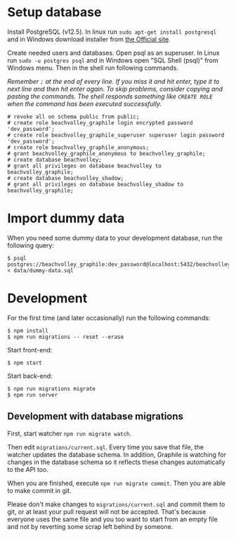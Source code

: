 # Setup database

Install PostgreSQL (v12.5). In linux run `sudo apt-get install postgresql` and
in Windows download installer from
[the Official site](https://www.enterprisedb.com/downloads/postgres-postgresql-downloads).

Create needed users and databases. Open psql as an superuser. In Linux run
`sudo -u postgres psql` and in Windows open "SQL Shell (psql)" from Windows
menu. Then in the shell run following commands.

_Remember `;` at the end of every line. If you miss it and hit enter, type it to
next line and then hit enter again. To skip problems, consider copying and
pasting the commands. The shell responds something like `CREATE ROLE` when the
command has been executed successfully._

    # revoke all on schema public from public;
    # create role beachvolley_graphile login encrypted password 'dev_password';
    # create role beachvolley_graphile_superuser superuser login password 'dev_password';
    # create role beachvolley_graphile_anonymous;
    # grant beachvolley_graphile_anonymous to beachvolley_graphile;
    # create database beachvolley;
    # grant all privileges on database beachvolley to beachvolley_graphile;
    # create database beachvolley_shadow;
    # grant all privileges on database beachvolley_shadow to beachvolley_graphile;

# Import dummy data

When you need some dummy data to your development database, run the following query:

    $ psql postgres://beachvolley_graphile:dev_password@localhost:5432/beachvolley < data/dummy-data.sql

# Development

For the first time (and later occasionally) run the following commands:

    $ npm install
    $ npm run migrations -- reset --erase

Start front-end:

    $ npm start

Start back-end:

    $ npm run migrations migrate
    $ npm run server

## Development with database migrations

First, start watcher `npm run migrate watch`.

Then edit `migrations/current.sql`. Every time you save that file, the watcher
updates the database schema. In addition, Graphile is watching for changes in
the database schema so it reflects these changes automatically to the API too.

When you are finished, execute `npm run migrate commit`. Then you are able to
make commit in git.

Please don't make changes to `migrations/current.sql` and commit them to git,
or at least your pull request will not be accepted. That's because everyone
uses the same file and you too want to start from an empty file and not by
reverting some scrap left behind by someone.
